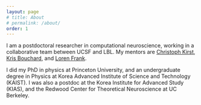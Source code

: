 ```yaml
---
layout: page
# title: About
# permalink: /about/
order: 1
---
```


I am a postdoctoral researcher in computational neuroscience, working in a collaborative team between UCSF and LBL.
My mentors are
[Christoph Kirst](https://profiles.ucsf.edu/christoph.kirst),
[Kris Bouchard](https://bouchardlab.lbl.gov),
and
[Loren Frank](https://www.cin.ucsf.edu/HTML/Loren_Frank.html).


I did my PhD in physics at Princeton University, and an undergraduate degree in Physics at Korea Advanced Institute of Science and Technology (KAIST).
I was also a postdoc at the
Korea Institute for Advanced Study (KIAS), 
and the
Redwood Center for Theoretical Neuroscience at UC Berkeley.


<!---

- [my KIAS directory](http://newton.kias.re.kr/~jhbak)
- [my redwood directory](https://redwood.berkeley.edu/people/ji-hyun-bak)
- 
--->





<!-- This is the base Jekyll theme. You can find out more info about customizing your Jekyll theme, as well as basic Jekyll usage documentation at [jekyllrb.com](https://jekyllrb.com/)

You can find the source code for Minima at GitHub:
[jekyll][jekyll-organization] /
[minima](https://github.com/jekyll/minima)

You can find the source code for Jekyll at GitHub:
[jekyll][jekyll-organization] /
[jekyll](https://github.com/jekyll/jekyll)


[jekyll-organization]: https://github.com/jekyll -->
